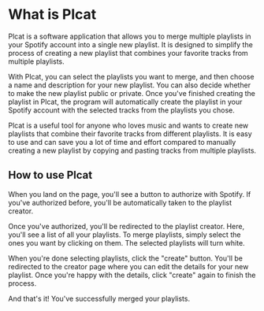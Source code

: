 # What is Plcat
Plcat is a software application that allows you to merge multiple playlists in your Spotify account into a single new playlist. It is designed to simplify the process of creating a new playlist that combines your favorite tracks from multiple playlists.

With Plcat, you can select the playlists you want to merge, and then choose a name and description for your new playlist. You can also decide whether to make the new playlist public or private. Once you've finished creating the playlist in Plcat, the program will automatically create the playlist in your Spotify account with the selected tracks from the playlists you chose.

Plcat is a useful tool for anyone who loves music and wants to create new playlists that combine their favorite tracks from different playlists. It is easy to use and can save you a lot of time and effort compared to manually creating a new playlist by copying and pasting tracks from multiple playlists.

## How to use Plcat
When you land on the page, you'll see a button to authorize with Spotify. If you've authorized before, you'll be automatically taken to the playlist creator.

Once you've authorized, you'll be redirected to the playlist creator. Here, you'll see a list of all your playlists. To merge playlists, simply select the ones you want by clicking on them. The selected playlists will turn white.

When you're done selecting playlists, click the "create" button. You'll be redirected to the creator page where you can edit the details for your new playlist. Once you're happy with the details, click "create" again to finish the process.

And that's it! You've successfully merged your playlists.

